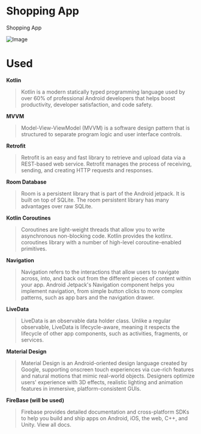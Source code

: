 # Shopping App
Shopping App

![Image](https://i.hizliresim.com/nzp0swd.jpg)

# Used
**Kotlin**
> Kotlin is a modern statically typed programming language used by over 60% of professional Android developers that helps boost productivity, developer satisfaction, and code safety.

**MVVM**
> Model-View-ViewModel (MVVM) is a software design pattern that is structured to separate program logic and user interface controls.

**Retrofit**
> Retrofit is an easy and fast library to retrieve and upload data via a REST-based web service. Retrofit manages the process of receiving, sending, and creating HTTP requests and responses.

**Room Database**
> Room is a persistent library that is part of the Android jetpack. It is built on top of SQLite. The room persistent library has many advantages over raw SQLite.

**Kotlin Coroutines**
> Coroutines are light-weight threads that allow you to write asynchronous non-blocking code. Kotlin provides the kotlinx. coroutines library with a number of high-level coroutine-enabled primitives.

**Navigation**
>Navigation refers to the interactions that allow users to navigate across, into, and back out from the different pieces of content within your app. Android Jetpack's Navigation component helps you implement navigation, from simple button clicks to more complex patterns, such as app bars and the navigation drawer.

**LiveData**
>LiveData is an observable data holder class. Unlike a regular observable, LiveData is lifecycle-aware, meaning it respects the lifecycle of other app components, such as activities, fragments, or services.

**Material Design**
> Material Design is an Android-oriented design language created by Google, supporting onscreen touch experiences via cue-rich features and natural motions that mimic real-world objects. Designers optimize users' experience with 3D effects, realistic lighting and animation features in immersive, platform-consistent GUIs.

**FireBase (will be used)**
> Firebase provides detailed documentation and cross-platform SDKs to help you build and ship apps on Android, iOS, the web, C++, and Unity. View all docs.

